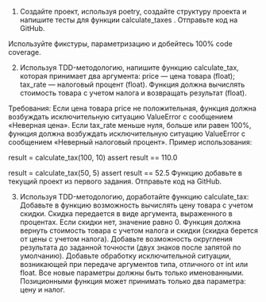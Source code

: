 1. Создайте проект, используя poetry, создайте структуру проекта и напишите тесты для функции 
calculate_taxes
. Отправьте код на GitHub.

Используйте фикстуры, параметризацию и добейтесь 100% code coverage.

2. Используя TDD-методологию, напишите функцию calculate_tax, которая принимает два аргумента:
 price — цена товара (float);
 tax_rate — налоговый процент (float).
Функция должна вычислять стоимость товара с учетом налога и возвращать результат (float).

Требования:
 Если цена товара price не положительная, функция должна возбуждать исключительную ситуацию 
ValueError с сообщением «Неверная цена».
 Если tax_rate меньше нуля, больше или равен 100%, функция должна возбуждать исключительную ситуацию 
ValueError с сообщением «Неверный налоговый процент».
Пример использования:

result = calculate_tax(100, 10)
assert result == 110.0

result = calculate_tax(50, 5)
assert result == 52.5
Функцию добавьте в текущий проект из первого задания. Отправьте код на GitHub.

3. Используя TDD-методологию, доработайте функцию 
calculate_tax:
 Добавьте в функцию возможность вычислять цену товара с учетом скидки. Скидка передается в виде аргумента, 
выраженного в процентах. Если скидки нет, значение равно 0. Функция должна вернуть стоимость товара с учетом налога 
и скидки (скидка берется от цены с учетом налога).
 Добавьте возможность округления результата до заданной точности (двух знаков после запятой по умолчанию).
 Добавьте обработку исключительной ситуации, возникающей при передаче аргументов типа, отличного от 
int или float.
 Все новые параметры должны быть только именованными. Позиционными функция может принимать только два параметра: цену и налог.
